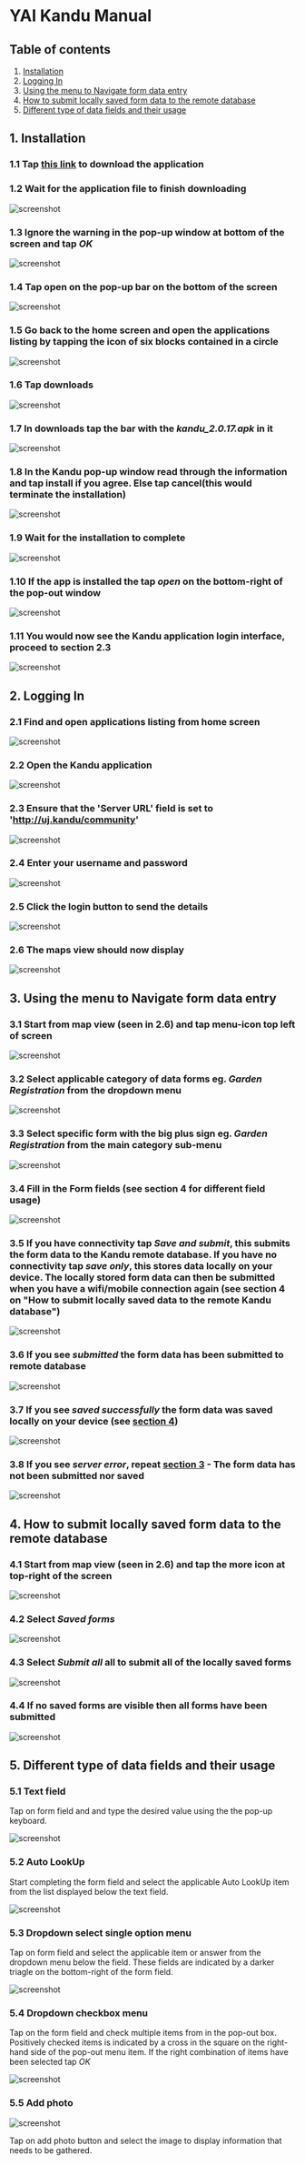 # YAI Kandu Manual

## Table of contents

1. [Installation](#1-installation)
2. [Logging In](#2-logging-in)
3. [Using the menu to Navigate form data entry](#3-using-the-menu-to-navigate-form-data-entry)
4. [How to submit locally saved form data to the remote database](#4-how-to-submit-locally-saved-form-data-to-the-remote-database)
5. [Different type of data fields and their usage](#5-different-type-of-data-fields-and-their-usage)

<div class="pagebreak"></div>

## 1. Installation

### 1.1 Tap [this link](/apks/kandu_2.0.17.apk) to download the application
<div class="pagebreak"></div>

### 1.2 Wait for the application file to finish downloading
![screenshot](./images/1/1.jpg)
<div class="pagebreak"></div>

### 1.3 Ignore the warning in the pop-up window at bottom of the screen and tap *OK*
![screenshot](./images/1/2.jpg)
<div class="pagebreak"></div>

### 1.4 Tap open on the pop-up bar on the bottom of the screen
![screenshot](./images/1/3.jpg)
<div class="pagebreak"></div>

### 1.5 Go back to the home screen and open the applications listing by tapping the icon of six blocks contained in a circle
![screenshot](./images/home.jpg)
<div class="pagebreak"></div>

### 1.6 Tap downloads
![screenshot](./images/1/4.jpg)
<div class="pagebreak"></div>

### 1.7 In downloads tap the bar with the *kandu_2.0.17.apk* in it
![screenshot](./images/1/5.jpg)
<div class="pagebreak"></div>

### 1.8 In the Kandu pop-up window read through the information and tap install if you agree. Else tap cancel(this would terminate the installation)
![screenshot](./images/1/6.jpg)
<div class="pagebreak"></div>

### 1.9 Wait for the installation to complete
![screenshot](./images/1/7.jpg)
<div class="pagebreak"></div>

### 1.10 If the app is installed the tap *open* on the bottom-right of the pop-out window
![screenshot](./images/1/8.jpg)
<div class="pagebreak"></div>

### 1.11 You would now see the Kandu application login interface, proceed to section 2.3
![screenshot](./images/1/9.jpg)
<div class="pagebreak"></div>

## 2. Logging In

### 2.1 Find and open applications listing from home screen
![screenshot](./images/home.jpg)
<div class="pagebreak"></div>

### 2.2 Open the Kandu application
![screenshot](./images/2/2.jpg)
<div class="pagebreak"></div>

### 2.3 Ensure that the 'Server URL' field is set to 'http://uj.kandu/community'
![screenshot](./images/2/3.jpg)
<div class="pagebreak"></div>

### 2.4 Enter your username and password
![screenshot](./images/2/4.jpg)
<div class="pagebreak"></div>

### 2.5 Click the login button to send the details
![screenshot](./images/2/5.jpg)
<div class="pagebreak"></div>

### 2.6 The maps view should now display
![screenshot](./images/2/6.jpg)
<div class="pagebreak"></div>


## 3. Using the menu to Navigate form data entry

### 3.1 Start from map view (seen in 2.6) and tap menu-icon top left of screen
![screenshot](./images/map.jpg)
<div class="pagebreak"></div>

### 3.2 Select applicable category of data forms eg. *Garden Registration* from the dropdown menu
![screenshot](./images/menu.jpg)
<div class="pagebreak"></div>

### 3.3 Select specific form with the big plus sign eg. *Garden Registration* from the main category sub-menu
![screenshot](./images/3/3.jpg)
<div class="pagebreak"></div>

### 3.4 Fill in the Form fields (see section 4 for different field usage)
![screenshot](./images/3/4.jpg)
<div class="pagebreak"></div>

### 3.5 If you have connectivity tap *Save and submit*, this submits the form data to the Kandu remote database. If you have no connectivity tap *save only*, this stores data locally on your device. The locally stored form data can then be submitted when you have a wifi/mobile connection again (see section 4 on "How to submit locally saved data to the remote Kandu database")
![screenshot](./images/3/5.jpg)
<div class="pagebreak"></div>

### 3.6 If you see *submitted* the form data has been submitted to remote database
![screenshot](./images/3/6.jpg)
<div class="pagebreak"></div>

### 3.7 If you see *saved successfully* the form data was saved locally on your device (see [section 4](#4-how-to-submit-locally-saved-form-data-to-the-remote-database))
![screenshot](./images/3/7.jpg)
<div class="pagebreak"></div>

### 3.8 If you see *server error*, repeat [section 3](#3-using-the-menu-to-navigate-form-data-entry) - The form data has not been submitted nor saved
![screenshot](./images/3/8.jpg)
<div class="pagebreak"></div>


## 4. How to submit locally saved form data to the remote database

### 4.1 Start from map view (seen in 2.6) and tap the more icon at top-right of the screen
![screenshot](./images/map.jpg)
<div class="pagebreak"></div>

### 4.2 Select *Saved forms*
![screenshot](./images/4/2.jpg)
<div class="pagebreak"></div>

### 4.3 Select *Submit all* all to submit all of the locally saved forms
![screenshot](./images/4/3.jpg)
<div class="pagebreak"></div>

### 4.4 If no saved forms are visible then all forms have been submitted
![screenshot](./images/4/4.jpg)
<div class="pagebreak"></div>


## 5. Different type of data fields and their usage

### 5.1 Text field

Tap on form field and and type the desired value using the the pop-up keyboard.

![screenshot](./images/5/text.jpg)
<div class="pagebreak"></div>

### 5.2 Auto LookUp

Start completing the form field and select the applicable Auto LookUp item from the list displayed below the text field.

![screenshot](./images/5/auto.jpg)
<div class="pagebreak"></div>

### 5.3 Dropdown select single option menu

Tap on form field and select the applicable item or answer from the dropdown menu below the field. These fields are indicated by a darker triagle on the bottom-right of the form field.

![screenshot](./images/5/single.jpg)
<div class="pagebreak"></div>

### 5.4 Dropdown checkbox menu

Tap on the form field and check multiple items from in the pop-out box. Positively checked items is indicated by a cross in the square on the right-hand side of the pop-out menu item. If the right combination of items have been selected tap *OK*

![screenshot](./images/5/checkbox.jpg)
<div class="pagebreak"></div>

### 5.5 Add photo
![screenshot](./images/5/photo.jpg)

Tap on add photo button and select the image to display information that needs to be gathered.

<div class="pagebreak"></div>
